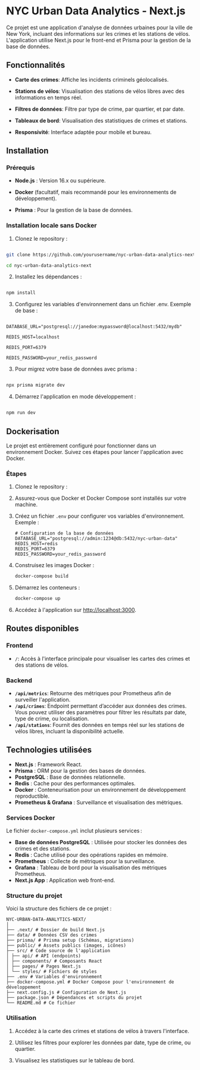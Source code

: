 # NYC Urban Data Analytics - Next.js

Ce projet est une application d'analyse de données urbaines pour la ville de New York, incluant des informations sur les crimes et les stations de vélos. L'application utilise Next.js pour le front-end et Prisma pour la gestion de la base de données.

## Fonctionnalités

- **Carte des crimes**: Affiche les incidents criminels géolocalisés.

- **Stations de vélos**: Visualisation des stations de vélos libres avec des informations en temps réel.

- **Filtres de données**: Filtre par type de crime, par quartier, et par date.

- **Tableaux de bord**: Visualisation des statistiques de crimes et stations.

- **Responsivité**: Interface adaptée pour mobile et bureau.

## Installation

### Prérequis

- **Node.js** : Version 16.x ou supérieure.

- **Docker** (facultatif, mais recommandé pour les environnements de développement).

- **Prisma** : Pour la gestion de la base de données.

### Installation locale sans Docker

1. Clonez le repository :

```bash

git clone https://github.com/yourusername/nyc-urban-data-analytics-next.git

cd nyc-urban-data-analytics-next

```

2. Installez les dépendances :

```bash

npm install

```

3. Configurez les variables d'environnement dans un fichier .env. Exemple de base :

```.env

DATABASE_URL="postgresql://janedoe:mypassword@localhost:5432/mydb"

REDIS_HOST=localhost

REDIS_PORT=6379

REDIS_PASSWORD=your_redis_password

```

3. Pour migrez votre base de données avec prisma :

```.bash

npx prisma migrate dev

```

4. Démarrez l'application en mode développement :

```.bash

npm run dev

```

## Dockerisation

Le projet est entièrement configuré pour fonctionner dans un environnement Docker. Suivez ces étapes pour lancer l'application avec Docker.

### Étapes

1. Clonez le repository :

2. Assurez-vous que Docker et Docker Compose sont installés sur votre machine.
3. Créez un fichier `.env` pour configurer vos variables d'environnement. Exemple :

   ```.env
   # Configuration de la base de données
   DATABASE_URL="postgresql://admin:1234@db:5432/nyc-urban-data"
   REDIS_HOST=redis
   REDIS_PORT=6379
   REDIS_PASSWORD=your_redis_password
   ```

4. Construisez les images Docker :

   ```.bash
   docker-compose build
   ```

5. Démarrez les conteneurs :

   ```.bash
   docker-compose up
   ```

6. Accédez à l'application sur [http://localhost:3000](http://localhost:3000).

## Routes disponibles

### **Frontend**

-   `/`: Accès à l'interface principale pour visualiser les cartes des crimes et des stations de vélos.

### **Backend**

-   **`/api/metrics`**: Retourne des métriques pour Prometheus afin de surveiller l'application.
-   **`/api/crimes`**: Endpoint permettant d’accéder aux données des crimes. Vous pouvez utiliser des paramètres pour filtrer les résultats par date, type de crime, ou localisation.
-   **`/api/stations`**: Fournit des données en temps réel sur les stations de vélos libres, incluant la disponibilité actuelle.

## Technologies utilisées

-   **Next.js** : Framework React.
-   **Prisma** : ORM pour la gestion des bases de données.
-   **PostgreSQL** : Base de données relationnelle.
-   **Redis** : Cache pour des performances optimales.
-   **Docker** : Conteneurisation pour un environnement de développement reproductible.
-   **Prometheus & Grafana** : Surveillance et visualisation des métriques.

### Services Docker

Le fichier `docker-compose.yml` inclut plusieurs services :

- **Base de données PostgreSQL** : Utilisée pour stocker les données des crimes et des stations.
- **Redis** : Cache utilisé pour des opérations rapides en mémoire.
- **Prometheus** : Collecte de métriques pour la surveillance.
- **Grafana** : Tableau de bord pour la visualisation des métriques Prometheus.
- **Next.js App** : Application web front-end.

### Structure du projet

Voici la structure des fichiers de ce projet :

```.ruby
NYC-URBAN-DATA-ANALYTICS-NEXT/
│
├── .next/ # Dossier de build Next.js
├── data/ # Données CSV des crimes
├── prisma/ # Prisma setup (Schémas, migrations)
├── public/ # Assets publics (images, icônes)
├── src/ # Code source de l'application
│ ├── api/ # API (endpoints)
│ ├── components/ # Composants React
│ ├── pages/ # Pages Next.js
│ └── styles/ # Fichiers de styles
├── .env # Variables d'environnement
├── docker-compose.yml # Docker Compose pour l'environnement de développement
├── next.config.js # Configuration de Next.js
├── package.json # Dépendances et scripts du projet
└── README.md # Ce fichier
```

### Utilisation

1. Accédez à la carte des crimes et stations de vélos à travers l'interface.

2. Utilisez les filtres pour explorer les données par date, type de crime, ou quartier.

3. Visualisez les statistiques sur le tableau de bord.
